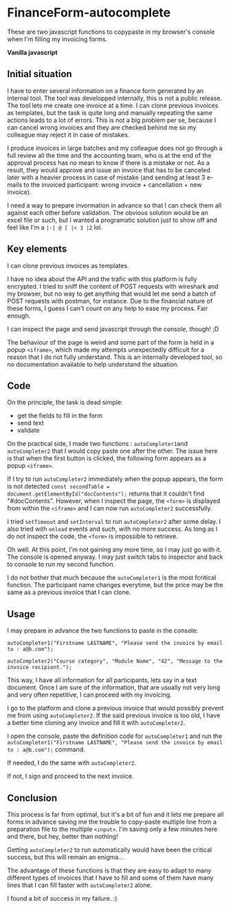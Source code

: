 # FinanceForm-autocomplete

These are two javascript functions to copypaste in my browser's console when I'm filling my invoicing forms.

**Vanilla javascript**

## Initial situation

I have to enter several information on a finance form generated by an internal tool. The tool was developped internally, this is not a public release. The tool lets me create one invoice at a time. I can clone previous invoices as templates, but the task is quite long and manually repeating the same actions leads to a lot of errors. This is not a big problem per se, because I can cancel wrong invoices and they are checked behind me so my colleague may reject it in case of mistakes.

I produce invoices in large batches and my colleague does not go through a full review all the time and the accounting team, who is at the end of the approval process has no mean to know if there is a mistake or not. As a result, they would approve and issue an invoice that has to be canceled later with a heavier process in case of mistake (and sending at least 3 e-mails to the invoiced participant: wrong invoice + cancellation + new invoice).

I need a way to prepare invormation in advance so that I can check them all against each other before validation. The obvious solution would be an excel file or such, but I wanted a programatic solution just to show off and feel like I'm a `|-| @ [ |< 3 |2` lol.

## Key elements

I can clone previous invoices as templates.

I have no idea about the API and the trafic with this platform is fully encrypted. I tried to sniff the content of POST requests with wireshark and my browser, but no way to get anything that would let me send a batch of POST requests with postman, for instance. Due to the financial nature of these forms, I guess I can't count on any help to ease my process. Fair enough.

I can inspect the page and send javascript through the console, though! ;D

The behaviour of the page is weird and some part of the form is held in a popup `<iframe>`, which made my attempts unexpectedly difficult for a reason that I do not fully understand. This is an internally developed tool, so no documentation available to help understand the situation.

## Code

On the principle, the task is dead simple:

* get the fields to fill in the form
* send text
* validate

On the practical side, I made two functions : `autoCompleter1`and `autoCompleter2` that I would copy paste one after the other. The issue here is that when the first button is clicked, the following form appears as a popup `<iframe>`.

If I try to run `autoCompleter2` immediately when the popup appears, the form is not detected `const secondTable = document.getElementById("docContents");` returns that it couldn't find "#docContents". However, when I inspect the page, the `<form>` is displayed from within the `<iframe>` and I can now run `autoCompleter2` successfully.

I tried `setTimeout` and `setInterval` to run `autoCompleter2` after some delay. I also tried with `onload` events and such, with no more success. As long as I do not inspect the code, the `<form>` is impossible to retrieve.

Oh well. At this point, I'm not gaining any more time, so I may just go with it. The console is opened anyway. I may just switch tabs to inspector and back to console to run my second function.

I do not bother that much because the `autoCompleter1` is the most fcritical function. The participant name changes everytime, but the price may be the same as a previous invoice that I can clone.

## Usage

I may prepare in advance the two functions to paste in the console:

`autoCompleter1("Firstname LASTNAME", "Please send the invoice by email to : a@b.com");`

`autoCompleter2("Course category", "Module Name", "42", "Message to the invoice recipient.");`

This way, I have all information for all participants, lets say in a text document. Once I am sure of the information, that are usually not very long and very often repetitive, I can proceed with my invoicing.

I go to the platform and clone a previous invoice that would possibly prevent me from using `autoCompleter2`. If the said previous invoice is too old, I have a better time cloning any invoice and fill it with `autoCompleter2`.

I open the console, paste the definition code for `autoCompleter1` and run the `autoCompleter1("Firstname LASTNAME", "Please send the invoice by email to : a@b.com");` command.

If needed, I do the same with `autoCompleter2`.

If not, I sign and proceed to the next invoice.

## Conclusion

This process is far from optimal, but it's a bit of fun and it lets me prepare all forms in advance saving me the trouble to copy-paste multiple line from a preparation file to the multiple `<input>`. I'm saving only a few minutes here and there, but hey, better than nothing!

Getting `autoCompleter2` to run automatically would have been the critical success, but this will remain an enigma...

The advantage of these functions is that they are easy to adapt to many different types of invoices that I have to fill and some of them have many lines that I can fill faster with `autoCompleter2` alone.

I found a bit of success in my failure. :)
